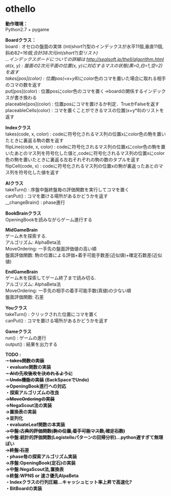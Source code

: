 # othello

<b>動作環境：</b><br>
Python2.7 + pygame

<b>Boardクラス：</b><br>
board : オセロの盤面の実体 (int(short?)型のインデックスが水平11個,垂直11個,斜め8*2=16個,合計38次元int(short?)型リスト)<br>
...インデックスボードについての詳細は http://sealsoft.jp/thell/algorithm.html<br>
at(x, y) : 盤面の2次元平面の位置(x, y)に対応するマスの状態(黒=0,白=1,空=2)を返す<br>
takes\[pos\](color) : 位置pos(=x+y*8)にcolor色のコマを置いた場合に取れる相手のコマの数を返す<br>
put\[pos\](color) : 位置posにcolor色のコマを置く->boardの関係するインデックスが書き換わる<br>
placeable\[pos\](color) : 位置posにコマを置けるか判定．TrueかFalseを返す<br>
placeableCells(color) : コマを置くことができるマスの位置(x+y*8)のリストを返す<br>

<b>Indexクラス</b><br>
takes(code, x, color) : codeに符号化されるマス列の位置xにcolor色の駒を置いたときに裏返る駒の数を返す<br>
flipLine(code, x, color) : codeに符号化されるマス列の位置xにcolor色の駒を置いたあとのマス列を符号化した値と,codeに符号化されるマス列の位置xにcolor色の駒を置いたときに裏返る左右それぞれの駒の数のタプルを返す<br>
flipCell(code, x) : codeに符号化されるマス列の位置xの駒が裏返ったあとのマス列を符号化した値を返す<br>

<b>AIクラス</b><br>
takeTurn() : 序盤中盤終盤毎の評価関数を実行してコマを置く<br>
canPut() : コマを置ける場所があるかどうかを返す<br>
__changeBrain() : phase進行<br>

<b>BookBrainクラス</b><br>
 OpeningBookを読みながらゲーム進行する<br>

<b>MidGameBrain</b><br>
ゲーム木を探索する.<br>
アルゴリズム: AlphaBeta法<br>
MoveOrdering: 一手先の盤面評価値の高い順<br>
盤面評価関数: 駒の位置による評価+着手可能手数差(近似値)+確定石数差(近似値)<br>

<b>EndGameBrain</b><br>
ゲーム木を探索してゲーム終了まで読み切る.<br>
アルゴリズム: AlphaBeta法<br>
MoveOrdering: 一手先の相手の着手可能手数(真値)の少ない順<br>
盤面評価関数: 石差<br>

<b>Youクラス</b><br>
takeTurn() : クリックされた位置にコマを置く<br>
canPut() : コマを置ける場所があるかどうかを返す<br>

<b>Gameクラス</b><br>
run() : ゲームの進行<br>
output() : 結果を出力する<br>

<b>TODO :<br>
<s>・takes関数の実装</s><br>
・evaluate関数の実装<br>
<s>・AIの先攻後攻を決めれるように</s><br>
<s>・Undo機能の実装</s> (BackSpaceでUndo)<br>
->OpeningBook進行への対応<br>
・探索アルゴリズムの改良<br>
	<s>→MoveOrderingの実装</s><br>
	→NegaScout法の実装<br>
	→置換表の実装<br>
	→並列化<br>
・evaluateLeaf関数の本実装<br>
	<s>→中盤:古典的評価関数(駒の位置,着手可能マス数,確定石数)</s><br>
	→中盤:統計的評価関数(Logistelloパターンの回帰分析)...python遅すぎて無理ぽい<br>
	<s>→終盤:石差</s><br>
・phase毎の探索アルゴリズム実装<br>
	→序盤:OpeningBook(定石)の実装<br>
	→中盤:NegaScout法,置換表<br>
	→終盤:WPNS or 速さ優先AlpaBeta<br>
・Indexクラスの行列圧縮...キャッシュヒット率上昇で高速化?<br>
・BitBoardの実装<br>
</b>
